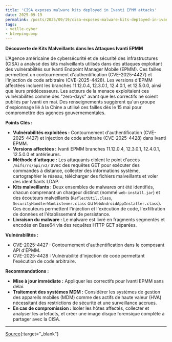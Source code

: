 ```yaml
---
title: 'CISA exposes malware kits deployed in Ivanti EPMM attacks'
date: 2025-09-19
permalink: /posts/2025/09/19/cisa-exposes-malware-kits-deployed-in-ivanti-epmm-attacks/
tags:
- veille-cyber
- bleepingcomp
---
```

**Découverte de Kits Malveillants dans les Attaques Ivanti EPMM**

L'Agence américaine de cybersécurité et de sécurité des infrastructures (CISA) a analysé des kits malveillants utilisés dans des attaques exploitant des vulnérabilités sur Ivanti Endpoint Manager Mobile (EPMM). Ces failles permettent un contournement d'authentification (CVE-2025-4427) et l'injection de code arbitraire (CVE-2025-4428). Les versions d'EPMM affectées incluent les branches 11.12.0.4, 12.3.0.1, 12.4.0.1, et 12.5.0.0, ainsi que leurs prédécesseurs. Les acteurs de la menace exploitaient ces vulnérabilités comme des "zero-days" avant que les correctifs ne soient publiés par Ivanti en mai. Des renseignements suggèrent qu'un groupe d'espionnage lié à la Chine a utilisé ces failles dès le 15 mai pour compromettre des agences gouvernementales.

**Points Clés :**

*   **Vulnérabilités exploitées :** Contournement d'authentification (CVE-2025-4427) et injection de code arbitraire (CVE-2025-4428) dans Ivanti EPMM.
*   **Versions affectées :** Ivanti EPMM branches 11.12.0.4, 12.3.0.1, 12.4.0.1, 12.5.0.0 et antérieures.
*   **Méthode d'attaque :** Les attaquants ciblent le point d'accès `/mifs/rs/api/v2/` avec des requêtes GET pour exécuter des commandes à distance, collecter des informations système, cartographier le réseau, télécharger des fichiers malveillants et voler des identifiants LDAP.
*   **Kits malveillants :** Deux ensembles de malwares ont été identifiés, chacun comprenant un chargeur distinct (nommé `web-install.jar`) et des écouteurs malveillants (`ReflectUtil.class`, `SecurityHandlerWanListener.class` ou `WebAndroidAppInstaller.class`). Ces écouteurs permettent l'injection et l'exécution de code, l'exfiltration de données et l'établissement de persistance.
*   **Livraison du malware :** Le malware est livré en fragments segmentés et encodés en Base64 via des requêtes HTTP GET séparées.

**Vulnérabilités :**

*   CVE-2025-4427 : Contournement d'authentification dans le composant API d'EPMM.
*   CVE-2025-4428 : Vulnérabilité d'injection de code permettant l'exécution de code arbitraire.

**Recommandations :**

*   **Mise à jour immédiate :** Appliquer les correctifs pour Ivanti EPMM sans délai.
*   **Traitement des systèmes MDM :** Considérer les systèmes de gestion des appareils mobiles (MDM) comme des actifs de haute valeur (HVA) nécessitant des restrictions de sécurité et une surveillance accrues.
*   **En cas de compromission :** Isoler les hôtes affectés, collecter et analyser les artefacts, et créer une image disque forensique complète à partager avec la CISA.

---
[Source](https://www.bleepingcomputer.com/news/security/cisa-exposes-malware-kits-deployed-in-ivanti-epmm-attacks/){:target="_blank"}
